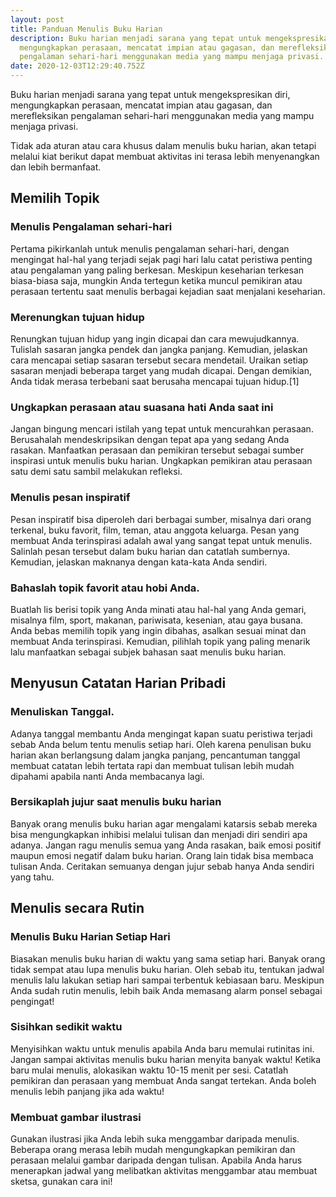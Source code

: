 ```yaml
---
layout: post
title: Panduan Menulis Buku Harian
description: Buku harian menjadi sarana yang tepat untuk mengekspresikan diri,
  mengungkapkan perasaan, mencatat impian atau gagasan, dan merefleksikan
  pengalaman sehari-hari menggunakan media yang mampu menjaga privasi.
date: 2020-12-03T12:29:40.752Z
---
```

Buku harian menjadi sarana yang tepat untuk mengekspresikan diri, mengungkapkan perasaan, mencatat impian atau gagasan, dan merefleksikan pengalaman sehari-hari menggunakan media yang mampu menjaga privasi. 

Tidak ada aturan atau cara khusus dalam menulis buku harian, akan tetapi melalui kiat berikut dapat membuat aktivitas ini terasa lebih menyenangkan dan lebih bermanfaat. 

## Memilih Topik
### Menulis Pengalaman sehari-hari
Pertama pikirkanlah untuk menulis pengalaman sehari-hari, dengan mengingat hal-hal yang terjadi sejak pagi hari lalu catat peristiwa penting atau pengalaman yang paling berkesan. Meskipun keseharian terkesan biasa-biasa saja, mungkin Anda tertegun ketika muncul pemikiran atau perasaan tertentu saat menulis berbagai kejadian saat menjalani keseharian.

### Merenungkan tujuan hidup
Renungkan tujuan hidup yang ingin dicapai dan cara mewujudkannya. Tulislah sasaran jangka pendek dan jangka panjang. Kemudian, jelaskan cara mencapai setiap sasaran tersebut secara mendetail. Uraikan setiap sasaran menjadi beberapa target yang mudah dicapai. Dengan demikian, Anda tidak merasa terbebani saat berusaha mencapai tujuan hidup.[1]

### Ungkapkan perasaan atau suasana hati Anda saat ini
Jangan bingung mencari istilah yang tepat untuk mencurahkan perasaan. Berusahalah mendeskripsikan dengan tepat apa yang sedang Anda rasakan. Manfaatkan perasaan dan pemikiran tersebut sebagai sumber inspirasi untuk menulis buku harian. Ungkapkan pemikiran atau perasaan satu demi satu sambil melakukan refleksi.

### Menulis pesan inspiratif
Pesan inspiratif bisa diperoleh dari berbagai sumber, misalnya dari orang terkenal, buku favorit, film, teman, atau anggota keluarga. Pesan yang membuat Anda terinspirasi adalah awal yang sangat tepat untuk menulis. Salinlah pesan tersebut dalam buku harian dan catatlah sumbernya. Kemudian, jelaskan maknanya dengan kata-kata Anda sendiri.

### Bahaslah topik favorit atau hobi Anda. 
Buatlah lis berisi topik yang Anda minati atau hal-hal yang Anda gemari, misalnya film, sport, makanan, pariwisata, kesenian, atau gaya busana. Anda bebas memilih topik yang ingin dibahas, asalkan sesuai minat dan membuat Anda terinspirasi. Kemudian, pilihlah topik yang paling menarik lalu manfaatkan sebagai subjek bahasan saat menulis buku harian.

## Menyusun Catatan Harian Pribadi
### Menuliskan Tanggal. 
Adanya tanggal membantu Anda mengingat kapan suatu peristiwa terjadi sebab Anda belum tentu menulis setiap hari. Oleh karena penulisan buku harian akan berlangsung dalam jangka panjang, pencantuman tanggal membuat catatan lebih tertata rapi dan membuat tulisan lebih mudah dipahami apabila nanti Anda membacanya lagi.

### Bersikaplah jujur saat menulis buku harian
Banyak orang menulis buku harian agar mengalami katarsis sebab mereka bisa mengungkapkan inhibisi melalui tulisan dan menjadi diri sendiri apa adanya. Jangan ragu menulis semua yang Anda rasakan, baik emosi positif maupun emosi negatif dalam buku harian. Orang lain tidak bisa membaca tulisan Anda. Ceritakan semuanya dengan jujur sebab hanya Anda sendiri yang tahu.

## Menulis secara Rutin
### Menulis Buku Harian Setiap Hari
Biasakan menulis buku harian di waktu yang sama setiap hari. Banyak orang tidak sempat atau lupa menulis buku harian. Oleh sebab itu, tentukan jadwal menulis lalu lakukan setiap hari sampai terbentuk kebiasaan baru. Meskipun Anda sudah rutin menulis, lebih baik Anda memasang alarm ponsel sebagai pengingat!

### Sisihkan sedikit waktu
Menyisihkan waktu untuk menulis apabila Anda baru memulai rutinitas ini. Jangan sampai aktivitas menulis buku harian menyita banyak waktu! Ketika baru mulai menulis, alokasikan waktu 10-15 menit per sesi. Catatlah pemikiran dan perasaan yang membuat Anda sangat tertekan. Anda boleh menulis lebih panjang jika ada waktu!

### Membuat gambar ilustrasi
Gunakan ilustrasi jika Anda lebih suka menggambar daripada menulis. Beberapa orang merasa lebih mudah mengungkapkan pemikiran dan perasaan melalui gambar daripada dengan tulisan. Apabila Anda harus menerapkan jadwal yang melibatkan aktivitas menggambar atau membuat sketsa, gunakan cara ini!